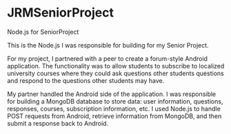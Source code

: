 # JRMSeniorProject
Node.js for SeniorProject

This is the Node.js I was responsible for building for my Senior Project.

For my project, I partnered with a peer to create a forum-style Android application. The functionality was to allow students to subscribe to localized university courses where they could ask questions other students questions and respond to the questions other students may have.

My partner handled the Android side of the application. I was responsible for building a MongoDB database to store data: user information, questions, responses, courses, subscription information, etc. I used Node.js to handle POST requests from Android, retrieve information from MongoDB, and then submit a response back to Android.
